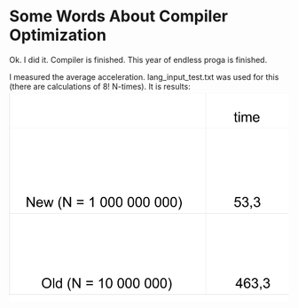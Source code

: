 # Some Words About Compiler Optimization

Ok. I did it. Compiler is finished. This year of endless proga is finished. 

I measured the average acceleration. lang_input_test.txt was used for this (there are calculations of 8! N-times).
It is results:
![](https://github.com/shugaley/2_semestr/blob/master/compiler/img/General.png)


